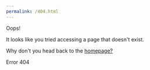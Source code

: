 ```yaml
---
permalink: /404.html
---
```

<div id="error404">
    <p class="title">Oops!</p>
    <p class="subtitle">It looks like you tried accessing a page that doesn't exist.</p>
    <p class="subtitle">Why don't you head back to the <a href="index.html">homepage?</a></p>
    <p>Error 404</p>
</div>
